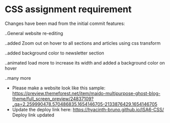 # CSS assignment requirement

Changes have been mad from the initial commit
features:

..General website re-editing

..added Zoom out on hover to all sections and articles using css transform

..added background color to newsletter section

..animated load more to increase its width and added a background color on hover

..many more




- Please make a website look like this sample: https://preview.themeforest.net/item/maido-multipurpose-ghost-blog-theme/full_screen_preview/24837109?_ga=2.259990478.570486835.1654146705-2133876429.1654146705
- Update the deploy link here: https://hyacinth-bruno.github.io/ISA6-CSS/
Deploy link updated